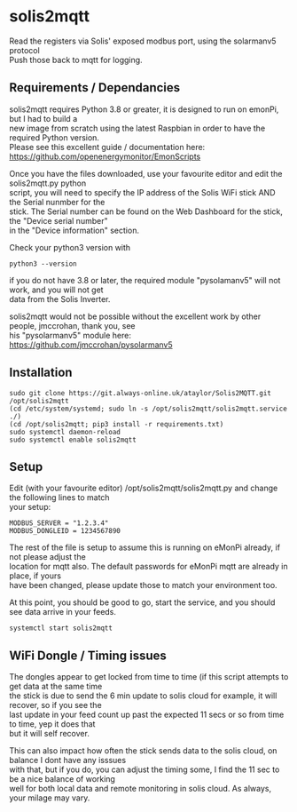 # solis2mqtt

Read the registers via Solis' exposed modbus port, using the solarmanv5 protocol  
Push those back to mqtt for logging.


## Requirements / Dependancies

solis2mqtt requires Python 3.8 or greater, it is designed to run on emonPi, but I had to build a  
new image from scratch using the latest Raspbian in order to have the required Python version.  
Please see this excellent guide / documentation here: https://github.com/openenergymonitor/EmonScripts  

Once you have the files downloaded, use your favourite editor and edit the solis2mqtt.py python  
script, you will need to specify the IP address of the Solis WiFi stick AND the Serial nunmber for the  
stick. The Serial number can be found on the Web Dashboard for the stick, the "Device serial number"  
in the "Device information" section.  

Check your python3 version with  

```
python3 --version
```

if you do not have 3.8 or later, the required module "pysolamanv5" will not work, and you will not get  
data from the Solis Inverter.  

solis2mqtt would not be possible without the excellent work by other people, jmccrohan, thank you, see  
his "pysolarmanv5" module here: https://github.com/jmccrohan/pysolarmanv5  


## Installation

```
sudo git clone https://git.always-online.uk/ataylor/Solis2MQTT.git /opt/solis2mqtt
(cd /etc/system/systemd; sudo ln -s /opt/solis2mqtt/solis2mqtt.service ./)
(cd /opt/solis2mqtt; pip3 install -r requirements.txt)
sudo systemctl daemon-reload
sudo systemctl enable solis2mqtt
```


## Setup

Edit (with your favourite editor) /opt/solis2mqtt/solis2mqtt.py and change the following lines to match  
your setup:  

```
MODBUS_SERVER = "1.2.3.4"
MODBUS_DONGLEID = 1234567890
```

The rest of the file is setup to assume this is running on eMonPi already, if not please adjust the  
location for mqtt also. The default passwords for eMonPi mqtt are already in place, if yours  
have been changed, please update those to match your environment too.  

At this point, you should be good to go, start the service, and you should see data arrive in your feeds.  

```
systemctl start solis2mqtt
```


## WiFi Dongle / Timing issues

The dongles appear to get locked from time to time (if this script attempts to get data at the same time  
the stick is due to send the 6 min update to solis cloud for example, it will recover, so if you see the  
last update in your feed count up past the expected 11 secs or so from time to time, yep it does that  
but it will self recover.  

This can also impact how often the stick sends data to the solis cloud, on balance I dont have any isssues  
with that, but if you do, you can adjust the timing some, I find the 11 sec to be a nice balance of working  
well for both local data and remote monitoring in solis cloud. As always, your milage may vary.  

